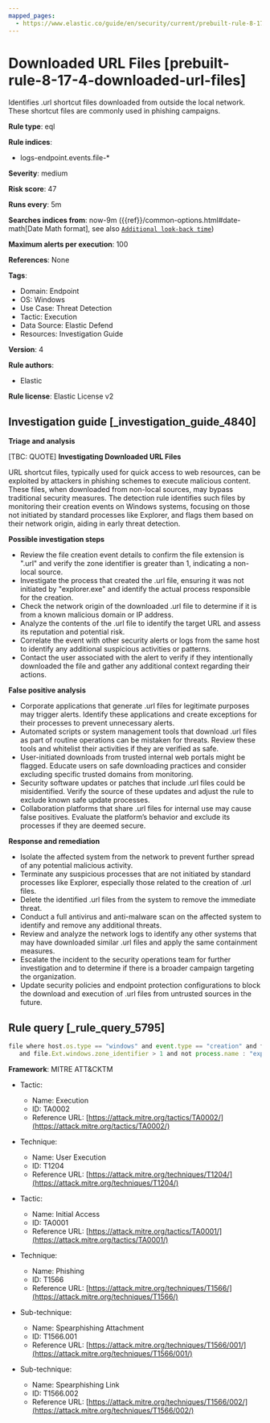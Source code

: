 ```yaml
---
mapped_pages:
  - https://www.elastic.co/guide/en/security/current/prebuilt-rule-8-17-4-downloaded-url-files.html
---
```


# Downloaded URL Files [prebuilt-rule-8-17-4-downloaded-url-files]

Identifies .url shortcut files downloaded from outside the local network. These shortcut files are commonly used in phishing campaigns.

**Rule type**: eql

**Rule indices**:

* logs-endpoint.events.file-*

**Severity**: medium

**Risk score**: 47

**Runs every**: 5m

**Searches indices from**: now-9m ({{ref}}/common-options.html#date-math[Date Math format], see also [`Additional look-back time`](docs-content://solutions/security/detect-and-alert/create-detection-rule.md#rule-schedule))

**Maximum alerts per execution**: 100

**References**: None

**Tags**:

* Domain: Endpoint
* OS: Windows
* Use Case: Threat Detection
* Tactic: Execution
* Data Source: Elastic Defend
* Resources: Investigation Guide

**Version**: 4

**Rule authors**:

* Elastic

**Rule license**: Elastic License v2

## Investigation guide [_investigation_guide_4840]

**Triage and analysis**

[TBC: QUOTE]
**Investigating Downloaded URL Files**

URL shortcut files, typically used for quick access to web resources, can be exploited by attackers in phishing schemes to execute malicious content. These files, when downloaded from non-local sources, may bypass traditional security measures. The detection rule identifies such files by monitoring their creation events on Windows systems, focusing on those not initiated by standard processes like Explorer, and flags them based on their network origin, aiding in early threat detection.

**Possible investigation steps**

* Review the file creation event details to confirm the file extension is ".url" and verify the zone identifier is greater than 1, indicating a non-local source.
* Investigate the process that created the .url file, ensuring it was not initiated by "explorer.exe" and identify the actual process responsible for the creation.
* Check the network origin of the downloaded .url file to determine if it is from a known malicious domain or IP address.
* Analyze the contents of the .url file to identify the target URL and assess its reputation and potential risk.
* Correlate the event with other security alerts or logs from the same host to identify any additional suspicious activities or patterns.
* Contact the user associated with the alert to verify if they intentionally downloaded the file and gather any additional context regarding their actions.

**False positive analysis**

* Corporate applications that generate .url files for legitimate purposes may trigger alerts. Identify these applications and create exceptions for their processes to prevent unnecessary alerts.
* Automated scripts or system management tools that download .url files as part of routine operations can be mistaken for threats. Review these tools and whitelist their activities if they are verified as safe.
* User-initiated downloads from trusted internal web portals might be flagged. Educate users on safe downloading practices and consider excluding specific trusted domains from monitoring.
* Security software updates or patches that include .url files could be misidentified. Verify the source of these updates and adjust the rule to exclude known safe update processes.
* Collaboration platforms that share .url files for internal use may cause false positives. Evaluate the platform’s behavior and exclude its processes if they are deemed secure.

**Response and remediation**

* Isolate the affected system from the network to prevent further spread of any potential malicious activity.
* Terminate any suspicious processes that are not initiated by standard processes like Explorer, especially those related to the creation of .url files.
* Delete the identified .url files from the system to remove the immediate threat.
* Conduct a full antivirus and anti-malware scan on the affected system to identify and remove any additional threats.
* Review and analyze the network logs to identify any other systems that may have downloaded similar .url files and apply the same containment measures.
* Escalate the incident to the security operations team for further investigation and to determine if there is a broader campaign targeting the organization.
* Update security policies and endpoint protection configurations to block the download and execution of .url files from untrusted sources in the future.


## Rule query [_rule_query_5795]

```js
file where host.os.type == "windows" and event.type == "creation" and file.extension == "url"
   and file.Ext.windows.zone_identifier > 1 and not process.name : "explorer.exe"
```

**Framework**: MITRE ATT&CKTM

* Tactic:

    * Name: Execution
    * ID: TA0002
    * Reference URL: [https://attack.mitre.org/tactics/TA0002/](https://attack.mitre.org/tactics/TA0002/)

* Technique:

    * Name: User Execution
    * ID: T1204
    * Reference URL: [https://attack.mitre.org/techniques/T1204/](https://attack.mitre.org/techniques/T1204/)

* Tactic:

    * Name: Initial Access
    * ID: TA0001
    * Reference URL: [https://attack.mitre.org/tactics/TA0001/](https://attack.mitre.org/tactics/TA0001/)

* Technique:

    * Name: Phishing
    * ID: T1566
    * Reference URL: [https://attack.mitre.org/techniques/T1566/](https://attack.mitre.org/techniques/T1566/)

* Sub-technique:

    * Name: Spearphishing Attachment
    * ID: T1566.001
    * Reference URL: [https://attack.mitre.org/techniques/T1566/001/](https://attack.mitre.org/techniques/T1566/001/)

* Sub-technique:

    * Name: Spearphishing Link
    * ID: T1566.002
    * Reference URL: [https://attack.mitre.org/techniques/T1566/002/](https://attack.mitre.org/techniques/T1566/002/)



